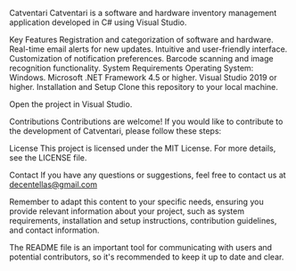 Catventari
Catventari is a software and hardware inventory management application developed in C# using Visual Studio.

Key Features
Registration and categorization of software and hardware.
Real-time email alerts for new updates.
Intuitive and user-friendly interface.
Customization of notification preferences.
Barcode scanning and image recognition functionality.
System Requirements
Operating System: Windows.
Microsoft .NET Framework 4.5 or higher.
Visual Studio 2019 or higher.
Installation and Setup
Clone this repository to your local machine.


Open the project in Visual Studio.


Contributions
Contributions are welcome! If you would like to contribute to the development of Catventari, please follow these steps:

License
This project is licensed under the MIT License. For more details, see the LICENSE file.

Contact
If you have any questions or suggestions, feel free to contact us at decentellas@gmail.com

Remember to adapt this content to your specific needs, ensuring you provide relevant information about your project, such as system requirements, installation and setup instructions, contribution guidelines, and contact information.

The README file is an important tool for communicating with users and potential contributors, so it's recommended to keep it up to date and clear.

